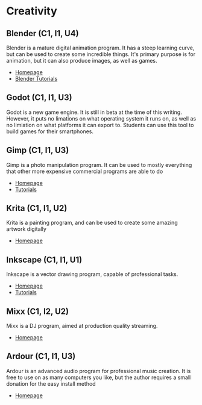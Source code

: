 # Creativity

## Blender (C1, I1, U4)

Blender is a mature digital animation program. It has a steep learning curve, but can be used to create some incredible things. It's primary purpose is for animation, but it can also produce images, as well as games.

* [Homepage](http://www.blender.org/)
* [Blender Tutorials](http://www.blenderguru.com/)

## Godot (C1, I1, U3)

Godot is a new game engine. It is still in beta at the time of this writing. However, it puts no limations on what operating system it runs on, as well as no limiation on what platforms it can export to. Students can use this tool to build games for their smartphones.

## Gimp (C1, I1, U3)

Gimp is a photo manipulation program. It can be used to mostly everything that other more expensive commercial programs are able to do

* [Homepage](http://www.gimp.org/)
* [Tutorials](http://www.gimp.org/tutorials/)

## Krita (C1, I1, U2)

Krita is a painting program, and can be used to create some amazing artwork digitally

* [Homepage](https://krita.org/)

## Inkscape (C1, I1, U1)

Inkscape is a vector drawing program, capable of professional tasks.

* [Homepage](https://inkscape.org/)
* [Tutorials](https://inkscape.org/en/learn/)

## Mixx (C1, I2, U2)

Mixx is a DJ program, aimed at production quality streaming.

* [Homepage](http://www.mixxx.org/)

## Ardour (C1, I1, U3)

Ardour is an advanced audio program for professional music creation. It is free to use on as many computers you like, but the author requires a small donation for the easy install method

* [Homepage](https://ardour.org/)


